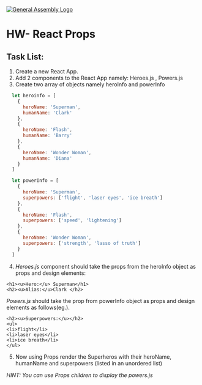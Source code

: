 [![General Assembly Logo](https://camo.githubusercontent.com/1a91b05b8f4d44b5bbfb83abac2b0996d8e26c92/687474703a2f2f692e696d6775722e636f6d2f6b6538555354712e706e67)](https://generalassemb.ly/education/web-development-immersive)

# HW- React Props

## Task List:

1. Create a new React App.
2. Add 2 components to the React App namely:
  Heroes.js , Powers.js
3. Create two array of objects namely heroInfo and powerInfo
  
```js
  let heroinfo = [
    {
      heroName: 'Superman',
      humanName: 'Clark'
    },
    {
      heroName: 'Flash',
      humanName: 'Barry'
    },
    {
      heroName: 'Wonder Woman',
      humanName: 'Diana'
    }
  ]
```

```js
  let powerInfo = [
    {
      heroName: 'Superman',
      superpowers: ['flight', 'laser eyes', 'ice breath']
    },
    {
      heroName: 'Flash',
      superpowers: ['speed', 'lightening']
    },
    {
      heroName: 'Wonder Woman',
      superpowers: ['strength', 'lasso of truth']
    }
  ]
  ```
  4. *Heroes.js* component should take the props from the heroInfo object as props and design elements:
  
    
    <h1><u>Hero:</u> Superman</h1>
    <h2><u>Alias:</u>Clark </h2>
    
 
   *Powers.js* should take the prop from powerInfo object as props and design elements as follows(eg.).
    
    
    <h2><u>Superpowers:</u></h2>
    <ul>
    <li>flight</li>
    <li>laser eyes</li>
    <li>ice breath</li>
    </ul>
   
  
  5. Now using Props render the Superheros with their heroName, humanName and superpowers (listed in an unordered list)
  
  *HINT: You can use Props children to display the powers.js*

  